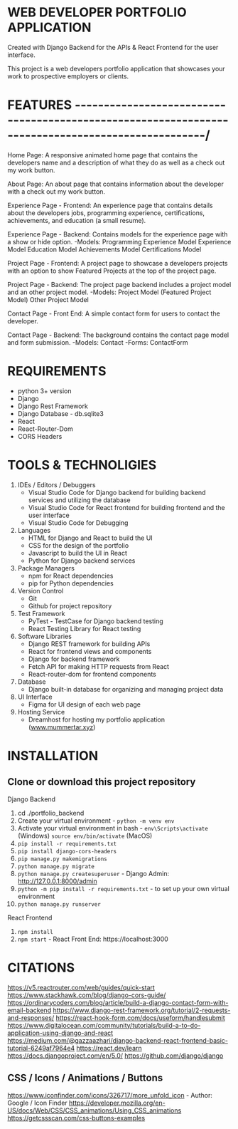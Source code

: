# WEB DEVELOPER PORTFOLIO APPLICATION 

Created with Django Backend for the APIs & React Frontend for the user interface.

This project is a web developers portfolio application that showcases your work 
to prospective employers or clients.  

# FEATURES --------------------------------------------------------------------------------------------------/

Home Page: A responsive animated home page that contains the developers name and a 
description of what they do as well as a check out my work button.

About Page: An about page that contains information about the developer with a check out my work button.

Experience Page - Frontend: An experience page that contains details about the developers jobs, 
programming experience, certifications, achievements, and education (a small resume).

Experience Page - Backend: Contains models for the experience page with a show or hide option.
    -Models:
        Programming Experience Model
        Experience Model 
        Education Model
        Achievements Model
        Certifications Model

Project Page - Frontend: A project page to showcase a developers projects with an option to show 
Featured Projects at the top of the project page.

Project Page - Backend: The project page backend includes a project model and an other project model.
    -Models:
        Project Model (Featured Project Model)
        Other Project Model

Contact Page - Front End: A simple contact form for users to contact the developer.

Contact Page - Backend: The background contains the contact page model and form submission.
    -Models:
        Contact
    -Forms:
        ContactForm

# REQUIREMENTS
- python 3+ version
- Django 
- Django Rest Framework
- Django Database - db.sqlite3
- React 
- React-Router-Dom
- CORS Headers

# TOOLS & TECHNOLIGIES
1. IDEs / Editors / Debuggers 
    - Visual Studio Code for Django backend for building backend services and utilizing the database
    - Visual Studio Code for React frontend for building frontend and the user interface
    - Visual Studio Code for Debugging
2. Languages
    - HTML for Django and React to build the UI
    - CSS for the design of the portfolio
    - Javascript to build the UI in React
    - Python for Django backend services
3. Package Managers
    - npm for React dependencies
    - pip for Python dependencies
4. Version Control
    - Git
    - Github for project repository
5. Test Framework
    - PyTest - TestCase for Django backend testing
    - React Testing Library for React testing
6. Software Libraries
    - Django REST framework for building APIs
    - React for frontend views and components
    - Django for backend framework
    - Fetch API for making HTTP requests from React
    - React-router-dom for frontend components
7. Database
    - Django built-in database for organizing and managing project data
8. UI Interface
    - Figma for UI design of each web page
9. Hosting Service
    - Dreamhost for hosting my portfolio application (www.mummertar.xyz) 

# INSTALLATION
## Clone or download this project repository 

Django Backend
1. cd ./portfolio_backend
2. Create your virtual environment - `python -m venv env`
3. Activate your virtual environment in bash - `env\Scripts\activate` (Windows) `source env/bin/activate` (MacOS)
4. `pip install -r requirements.txt`
5. `pip install django-cors-headers`
7. `pip manage.py makemigrations`
8. `python manage.py migrate`
9. `python manage.py createsuperuser` - Django Admin: http://127.0.0.1:8000/admin 
10. `python -m pip install -r requirements.txt` - to set up your own virtual environment
11. `python manage.py runserver` 

React Frontend
1. `npm install`
2. `npm start` - React Front End: https://localhost:3000

# CITATIONS

https://v5.reactrouter.com/web/guides/quick-start
https://www.stackhawk.com/blog/django-cors-guide/
https://ordinarycoders.com/blog/article/build-a-django-contact-form-with-email-backend
https://www.django-rest-framework.org/tutorial/2-requests-and-responses/
https://react-hook-form.com/docs/useform/handlesubmit
https://www.digitalocean.com/community/tutorials/build-a-to-do-application-using-django-and-react
https://medium.com/@gazzaazhari/django-backend-react-frontend-basic-tutorial-6249af7964e4
https://react.dev/learn
https://docs.djangoproject.com/en/5.0/
https://github.com/django/django

## CSS / Icons / Animations / Buttons
https://www.iconfinder.com/icons/326717/more_unfold_icon  - Author: Google / Icon Finder
https://developer.mozilla.org/en-US/docs/Web/CSS/CSS_animations/Using_CSS_animations
https://getcssscan.com/css-buttons-examples


